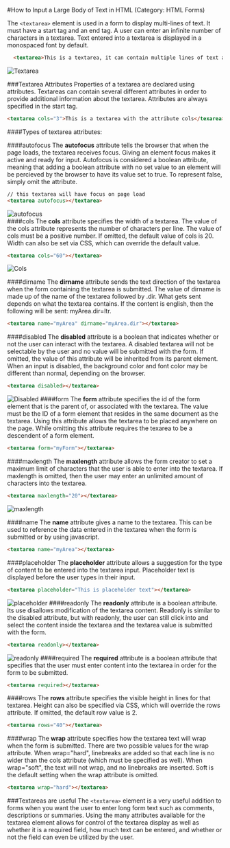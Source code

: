 #How to Input a Large Body of Text in HTML
(Category: HTML Forms)

The `<textarea>` element is used in a form to display multi-lines of text.  It must have a start tag and an end tag. A user can enter an infinite number of characters in a textarea. Text entered into a textarea is displayed in a monospaced font by default. 
```html
  <textarea>This is a textarea, it can contain multiple lines of text and will display in a monospace font.</textarea>. 
```
![Textarea](http://toddaustin.com/images/mod-dev/textarea1.jpg)  

###Textarea Attributes
Properties of a textarea are declared using attributes. Textareas can contain several different attributes in order to provide additional information about the textarea. Attributes are always specified in the start tag.
```html
<textarea cols="3">This is a textarea with the attribute cols</texarea>
```

####Types of textarea attributes:

####autofocus
The **autofocus** attribute tells the browser that when the page loads, the textarea receives focus. Giving an element focus makes it active and ready for input. Autofocus is considered a boolean attribute, meaning that adding a boolean attribute with no set value to an element will be percieved by the browser to have its value set to true. To represent false, simply omit the attribute. 
 
```html
// this textarea will have focus on page load
<textarea autofocus></textarea>
```
![autofocus](http://toddaustin.com/images/mod-dev/autofocus.jpg)  
####cols
The **cols** attribute specifies the width of a textarea. The value of the cols attribute represents the number of characters per line. The value of cols must be a positive number. If omitted, the default value of cols is 20. Width can also be set via CSS, which can override the default value.
```html
<textarea cols="60"></textarea>
```
![Cols](http://toddaustin.com/images/mod-dev/cols.jpg)  

####dirname
The **dirname** attribute sends the text direction of the textarea when the form containing the textarea is submitted. The value of dirname is made up of the name of the textarea followed by .dir. What gets sent depends on what the textarea contains. If the content is english, then the following will be sent: myArea.dir=ltr.
```html
<textarea name="myArea" dirname="myArea.dir"></textarea>
```
####disabled
The **disabled** attribute is a boolean that indicates whether or not the user can interact with the textarea. A disabled textarea will not be selectable by the user and no value will be submitted with the form. If omitted, the value of this attribute will be inherited from its parent element. When an input is disabled, the background color and font color may be different than normal, depending on the browser.
```html
<textarea disabled></textarea>
```
![Disabled](http://toddaustin.com/images/mod-dev/disabled-ie.jpg)
####form
The **form** attribute specifies the id of the form element that is the parent of, or associated with the textarea. The value must be the ID of a form element that resides in the same document as the textarea. Using this attribute allows the textarea to be placed anywhere on the page. While omitting this attribute requires the texarea to be a descendent of a form element.
```html
<textarea form="myForm"></textarea>
```
####maxlength
The **maxlength** attribute allows the form creator to set a maximum limit of characters that the user is able to enter into the textarea. If maxlength is omitted, then the user may enter an unlimited amount of characters into the textarea. 
```html
<textarea maxlength="20"></textarea>
```
![maxlength](http://toddaustin.com/images/mod-dev/maxlength.jpg)

####name
The **name** attribute gives a name to the textarea. This can be used to reference the data entered in the textarea when the form is submitted or by using javascript.
```html
<textarea name="myArea"></textarea>
```
####placeholder
The **placeholder** attribute allows a suggestion for the type of content to be entered into the textarea input. Placeholder text is displayed before the user types in their input. 
```html
<textarea placeholder="This is placeholder text"></textarea>
```
![placeholder](http://toddaustin.com/images/mod-dev/placeholder.jpg)
####readonly
The **readonly** attribute is a boolean attribute. Its use disallows modification of the textarea content. Readonly is similar to the disabled attribute, but with readonly, the user can still click into and select the content inside the textarea and the textarea value is submitted with the form.
```html
<textarea readonly></textarea>
```
![readonly](http://toddaustin.com/images/mod-dev/readonly.jpg)
####required
The **required** attribute is a boolean attribute that specifies that the user must enter content into the textarea in order for the form to be submitted.
```html
<textarea required></textarea>
```
####rows
The **rows** attribute specifies the visible height in lines for that textarea. Height can also be specified via CSS, which will override the rows attribute. If omitted, the default row value is 2.
```html
<textarea rows="40"></textarea>
```
####wrap
The **wrap** attribute specifies how the textarea text will wrap when the form is submitted. There are two possible values for the wrap attribute. When wrap="hard", linebreaks are added so that each line is no wider than the cols attribute (which must be specified as well). When wrap="soft", the text will not wrap, and no linebreaks are inserted. Soft is the default setting when the wrap attribute is omitted.
```html
<textarea wrap="hard"></textarea>
```
###Textareas are useful
The `<textarea>` element is a very useful addition to forms when you want the user to enter long form text such as comments, descriptions or summaries. Using the many attributes available for the textarea element allows for control of the textarea display as well as whether it is a required field, how much text can be entered, and whether or not the field can even be utilized by the user.
